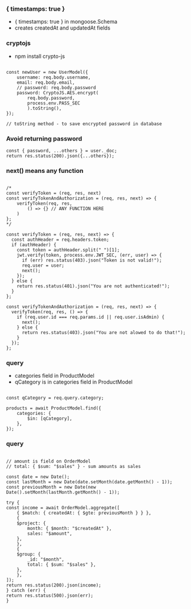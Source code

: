 
### { timestamps: true }
- { timestamps: true } in mongoose.Schema
- creates createdAt and updatedAt fields


### cryptojs
- npm install crypto-js

```

const newUser = new UserModel({
    username: req.body.username,
    email: req.body.email,
    // password: req.body.password
    password: CryptoJS.AES.encrypt(
        req.body.password,
        process.env.PASS_SEC
        ).toString(),
});

// toString method - to save encrypted password in database

```

### Avoid returning password

```
const { password, ...others } = user._doc;  
return res.status(200).json({...others});

```


### next() means any function

```

/*
const verifyToken = (req, res, next)
const verifyTokenAndAuthorization = (req, res, next) => {
    verifyToken(req, res, 
        () => {} // ANY FUNCTION HERE
    )
};
*/

const verifyToken = (req, res, next) => {
  const authHeader = req.headers.token;
  if (authHeader) {
    const token = authHeader.split(" ")[1];
    jwt.verify(token, process.env.JWT_SEC, (err, user) => {
      if (err) res.status(403).json("Token is not valid!");
      req.user = user;
      next();
    });
  } else {
    return res.status(401).json("You are not authenticated!");
  }
};

const verifyTokenAndAuthorization = (req, res, next) => {
  verifyToken(req, res, () => {
    if (req.user.id === req.params.id || req.user.isAdmin) {
      next();
    } else {
      return res.status(403).json("You are not alowed to do that!");
    }
  });
};
```

### query
- categories field in ProductModel
- qCategory is in categories field in ProductModel
```

const qCategory = req.query.category;

products = await ProductModel.find({
    categories: {
        $in: [qCategory],
    },
});

```

### query

```

// amount is field on OrderModel
// total: { $sum: "$sales" } - sum amounts as sales

const date = new Date();
const lastMonth = new Date(date.setMonth(date.getMonth() - 1));
const previousMonth = new Date(new Date().setMonth(lastMonth.getMonth() - 1));

try {
const income = await OrderModel.aggregate([
    { $match: { createdAt: { $gte: previousMonth } } },
    {
    $project: {
        month: { $month: "$createdAt" },
        sales: "$amount",
    },
    },
    {
    $group: {
        _id: "$month",
        total: { $sum: "$sales" },
    },
    },
]);
return res.status(200).json(income);
} catch (err) {
return res.status(500).json(err);
}
```